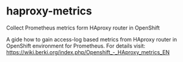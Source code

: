 # haproxy-metrics
Collect Prometheus metrics form HAproxy router in OpenShift



A gide how to gain access-log based metrics from HAproxy router in OpenShift environment for Prometheus. For details visit: https://wiki.berki.org/index.php/Openshift_-_HAproxy_metrics_EN
